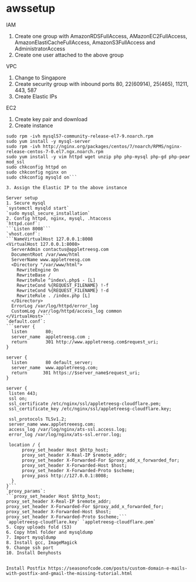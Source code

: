 # awssetup
IAM
1. Create one group with AmazonRDSFullAccess, AMazonEC2FullAccess, AmazonElastiCacheFullAccess, AmazonS3FullAccess and AdministratorAccess
2. Create one user attached to the above group

VPC
1. Change to Singapore
2. Create security group with inbound ports 80, 22(60914), 25(465), 11211, 443, 587
3. Create Elastic IPs

EC2
1. Create key pair and download
2. Create instance

  ```wget https://dev.mysql.com/get/mysql57-community-release-el7-9.noarch.rpm
  sudo rpm -ivh mysql57-community-release-el7-9.noarch.rpm
  sudo yum install -y mysql-server
  sudo rpm -ivh http://nginx.org/packages/centos/7/noarch/RPMS/nginx-release-centos-7-0.el7.ngx.noarch.rpm
  sudo yum install -y vim httpd wget unzip php php-mysql php-gd php-pear mod_ssl
  sudo chkconfig httpd on
  sudo chkconfig nginx on
  sudo chkconfig mysqld on```
  
3. Assign the Elastic IP to the above instance

Server setup
1. Secure mysql
  `systemctl mysqld start`
  `sudo mysql_secure_installation`
2. Config httpd, nginx, mysql, .htaccess
  `httpd.conf`:
  ```Listen 8008```
  `vhost.conf`:
  ```NameVirtualHost 127.0.0.1:8008
  <VirtualHost 127.0.0.1:8008>
    ServerAdmin contactus@appletreesg.com
    DocumentRoot /var/www/html
    ServerName www.appletreesg.com
    <Directory "/var/www/html">
      RewriteEngine On
      RewriteBase /
      RewriteRule ^index\.php$ - [L]
      RewriteCond %{REQUEST_FILENAME} !-f
      RewriteCond %{REQUEST_FILENAME} !-d
      RewriteRule . /index.php [L]
    </Directory>
    ErrorLog /var/log/httpd/error_log
    CustomLog /var/log/httpd/access_log common
</VirtualHost>```
`default.conf`:
```server {
    listen       80;
    server_name  appletreesg.com ;
    return       301 http://www.appletreesg.com$request_uri;
}

server {
    listen       80 default_server;
    server_name  www.appletreesg.com;
    return      301 https://$server_name$request_uri;
}

server {
   listen 443;
   ssl on;
   ssl_certificate /etc/nginx/ssl/appletreesg-cloudflare.pem;
   ssl_certificate_key /etc/nginx/ssl/appletreesg-cloudflare.key;

   ssl_protocols TLSv1.2;
   server_name www.appletreeesg.com;
   access_log /var/log/nginx/ats-ssl.access.log;
   error_log /var/log/nginx/ats-ssl.error.log;

   location / {
        proxy_set_header Host $http_host;
        proxy_set_header X-Real-IP $remote_addr;
        proxy_set_header X-Forwarded-For $proxy_add_x_forwarded_for;
        proxy_set_header X-Forwarded-Host $host;
        proxy_set_header X-Forwarded-Proto $scheme;
        proxy_pass http://127.0.0.1:8008;
    }
}```
`proxy_params`:
```proxy_set_header Host $http_host;
proxy_set_header X-Real-IP $remote_addr;
proxy_set_header X-Forwarded-For $proxy_add_x_forwarded_for;
proxy_set_header X-Forwarded-Host $host;
proxy_set_header X-Forwarded-Proto $scheme;```
`appletreesg-cloudflare.key` `appletreesg-cloudflare.pem`
5. Copy uploads fold (S3)
6. Copy html folder and mysqldump
7. Import mysqldump
8. Install gcc, ImageMagick
9. Change ssh port
10. Install Denyhosts


Install Postfix https://seasonofcode.com/posts/custom-domain-e-mails-with-postfix-and-gmail-the-missing-tutorial.html
